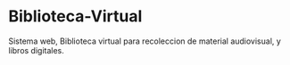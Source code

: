# Biblioteca-Virtual
Sistema web, Biblioteca virtual para recoleccion de material audiovisual, y libros digitales.

